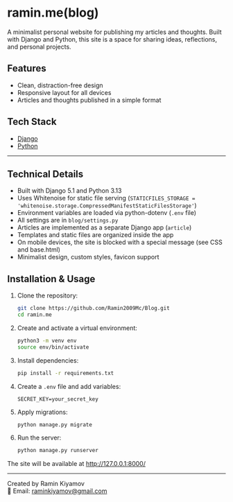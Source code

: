 # ramin.me(blog)

A minimalist personal website for publishing my articles and thoughts. Built with Django and Python, this site is a space for sharing ideas, reflections, and personal projects.

## Features
- Clean, distraction-free design
- Responsive layout for all devices
- Articles and thoughts published in a simple format

## Tech Stack
- [Django](https://www.djangoproject.com/)
- [Python](https://www.python.org/)

---

## Technical Details
- Built with Django 5.1 and Python 3.13
- Uses Whitenoise for static file serving (`STATICFILES_STORAGE = 'whitenoise.storage.CompressedManifestStaticFilesStorage'`)
- Environment variables are loaded via python-dotenv (`.env` file)
- All settings are in `blog/settings.py`
- Articles are implemented as a separate Django app (`article`)
- Templates and static files are organized inside the app
- On mobile devices, the site is blocked with a special message (see CSS and base.html)
- Minimalist design, custom styles, favicon support

## Installation & Usage

1. Clone the repository:
   ```bash
   git clone https://github.com/Ramin2009Mc/Blog.git
   cd ramin.me
   ```
2. Create and activate a virtual environment:
   ```bash
   python3 -m venv env
   source env/bin/activate
   ```
3. Install dependencies:
   ```bash
   pip install -r requirements.txt
   ```
4. Create a `.env` file and add variables:
   ```env
   SECRET_KEY=your_secret_key
   ```
5. Apply migrations:
   ```bash
   python manage.py migrate
   ```
6. Run the server:
   ```bash
   python manage.py runserver
   ```

The site will be available at http://127.0.0.1:8000/

---

Created by Ramin Kiyamov  
📧 Email: raminkiyamov@gmail.com
